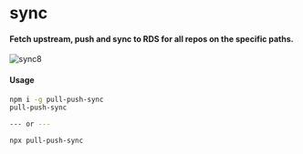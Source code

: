# sync

#### Fetch upstream, push and sync to RDS for all repos on the specific paths.

![sync8](https://user-images.githubusercontent.com/117152189/211211541-06dc16a0-4744-4481-a7cb-c6ddcf9e817d.gif)

#### Usage

```bash
npm i -g pull-push-sync
pull-push-sync

--- or ---

npx pull-push-sync
```

